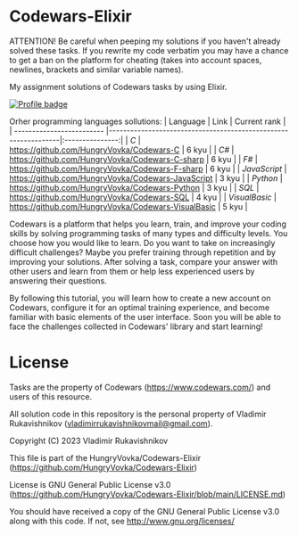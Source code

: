# Codewars-Elixir
ATTENTION! Be careful when peeping my solutions if you haven't already solved these tasks. If you rewrite my code verbatim you may have a chance to get a ban on the platform for cheating (takes into account spaces, newlines, brackets and similar variable names).

My assignment solutions of Codewars tasks by using Elixir.

[![Profile badge](https://www.codewars.com/users/HungryVovka/badges/large)](https://www.codewars.com/users/HungryVovka)

Orher programming languages sollutions:
| Language                  | Link                                                           |  Current rank   |
| ------------------------- |----------------------------------------------------------------|:---------------:|
| *С*                       | https://github.com/HungryVovka/Codewars-C                      | 6 kyu           |
| *С#*                      | https://github.com/HungryVovka/Codewars-C-sharp                | 6 kyu           |
| *F#*                      | https://github.com/HungryVovka/Codewars-F-sharp                | 6 kyu           |
| *JavaScript*              | https://github.com/HungryVovka/Codewars-JavaScript             | 3 kyu           |
| *Python*                  | https://github.com/HungryVovka/Codewars-Python                 | 3 kyu           |
| *SQL*                     | https://github.com/HungryVovka/Codewars-SQL                    | 4 kyu           |
| *VisualBasic*             | https://github.com/HungryVovka/Codewars-VisualBasic            | 5 kyu           |

Codewars is a platform that helps you learn, train, and improve your coding skills by solving programming tasks of many types and difficulty levels. You choose how you would like to learn. Do you want to take on increasingly difficult challenges? Maybe you prefer training through repetition and by improving your solutions. After solving a task, compare your answer with other users and learn from them or help less experienced users by answering their questions.

By following this tutorial, you will learn how to create a new account on Codewars, configure it for an optimal training experience, and become familiar with basic elements of the user interface. Soon you will be able to face the challenges collected in Codewars' library and start learning!

# License
Tasks are the property of Codewars (https://www.codewars.com/) 
and users of this resource.

All solution code in this repository 
is the personal property of Vladimir Rukavishnikov
(vladimirrukavishnikovmail@gmail.com).

Copyright (C) 2023 Vladimir Rukavishnikov

This file is part of the HungryVovka/Codewars-Elixir
(https://github.com/HungryVovka/Codewars-Elixir)

License is GNU General Public License v3.0
(https://github.com/HungryVovka/Codewars-Elixir/blob/main/LICENSE.md)

You should have received a copy of the GNU General Public License v3.0
along with this code. If not, see http://www.gnu.org/licenses/
